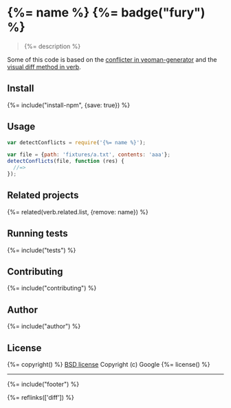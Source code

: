 # {%= name %} {%= badge("fury") %}

> {%= description %}

Some of this code is based on the [conflicter in yeoman-generator](https://github.com/yeoman/generator) and the [visual diff method in verb](https://github.com/verbose/verb).

## Install
{%= include("install-npm", {save: true}) %}

## Usage

```js
var detectConflicts = require('{%= name %}');

var file = {path: 'fixtures/a.txt', contents: 'aaa'};
detectConflicts(file, function (res) {
  //=> 
});
```

## Related projects
{%= related(verb.related.list, {remove: name}) %}  

## Running tests
{%= include("tests") %}

## Contributing
{%= include("contributing") %}

## Author
{%= include("author") %}

## License
{%= copyright() %}
[BSD license](http://opensource.org/licenses/bsd-license.php)
Copyright (c) Google
{%= license() %}

***

{%= include("footer") %}

{%= reflinks(['diff']) %}
